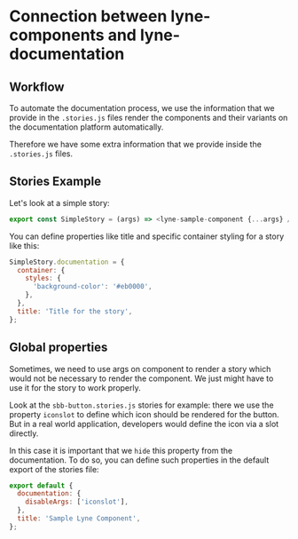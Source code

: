 # Connection between lyne-components and lyne-documentation

## Workflow

To automate the documentation process, we use the information that we provide in the `.stories.js` files render the components and their variants on the documentation platform automatically.

Therefore we have some extra information that we provide inside the `.stories.js` files.

## Stories Example

Let's look at a simple story:

```javascript
export const SimpleStory = (args) => <lyne-sample-component {...args} />;
```

You can define properties like title and specific container styling for a story like this:

```javascript
SimpleStory.documentation = {
  container: {
    styles: {
      'background-color': '#eb0000',
    },
  },
  title: 'Title for the story',
};
```

## Global properties

Sometimes, we need to use args on component to render a story which would not be necessary to render the component. We just might have to use it for the story to work properly.

Look at the `sbb-button.stories.js` stories for example: there we use the property `iconslot` to define which icon should be rendered for the button. But in a real world application, developers would define the icon via a slot directly.

In this case it is important that we `hide` this property from the documentation. To do so, you can define such properties in the default export of the stories file:

```javascript
export default {
  documentation: {
    disableArgs: ['iconslot'],
  },
  title: 'Sample Lyne Component',
};
```
